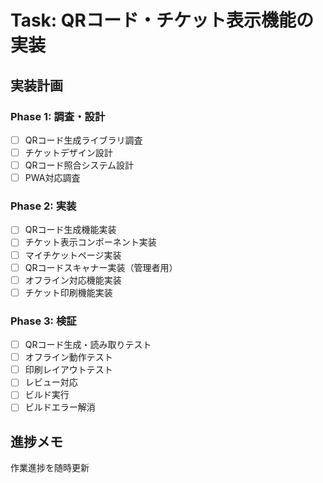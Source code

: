 # Task: QRコード・チケット表示機能の実装

## 実装計画
### Phase 1: 調査・設計
- [ ] QRコード生成ライブラリ調査
- [ ] チケットデザイン設計
- [ ] QRコード照合システム設計
- [ ] PWA対応調査

### Phase 2: 実装
- [ ] QRコード生成機能実装
- [ ] チケット表示コンポーネント実装
- [ ] マイチケットページ実装
- [ ] QRコードスキャナー実装（管理者用）
- [ ] オフライン対応機能実装
- [ ] チケット印刷機能実装

### Phase 3: 検証
- [ ] QRコード生成・読み取りテスト
- [ ] オフライン動作テスト
- [ ] 印刷レイアウトテスト
- [ ] レビュー対応
- [ ] ビルド実行
- [ ] ビルドエラー解消

## 進捗メモ
作業進捗を随時更新